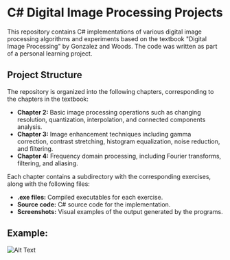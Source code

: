 # C# Digital Image Processing Projects

This repository contains C# implementations of various digital image processing algorithms and experiments based on the textbook "Digital Image Processing" by Gonzalez and Woods. The code was written as part of a personal learning project.

## Project Structure
The repository is organized into the following chapters, corresponding to the chapters in the textbook:

* **Chapter 2:** Basic image processing operations such as changing resolution, quantization, interpolation, and connected components analysis.
* **Chapter 3:** Image enhancement techniques including gamma correction, contrast stretching, histogram equalization, noise reduction, and filtering.
* **Chapter 4:** Frequency domain processing, including Fourier transforms, filtering, and aliasing.

Each chapter contains a subdirectory with the corresponding exercises, along with the following files:

* **.exe files:** Compiled executables for each exercise.
* **Source code:** C# source code for the implementation.
* **Screenshots:** Visual examples of the output generated by the programs.



## Example: 

![Alt Text](https://github.com/MortezaMaghrebi/ImageRestorationTools/blob/main/Pictures/Chapter4/NotchFilter.gif)
